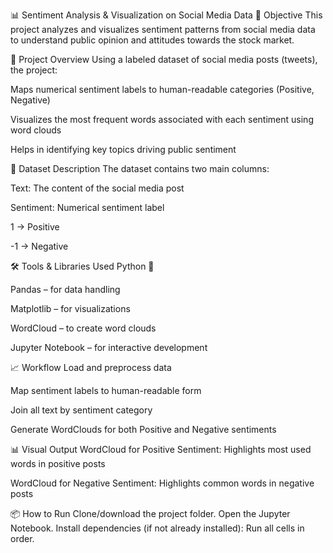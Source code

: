 📊 Sentiment Analysis & Visualization on Social Media Data
📌 Objective
This project analyzes and visualizes sentiment patterns from social media data to understand public opinion and attitudes towards the stock market.

🧠 Project Overview
Using a labeled dataset of social media posts (tweets), the project:

Maps numerical sentiment labels to human-readable categories (Positive, Negative)

Visualizes the most frequent words associated with each sentiment using word clouds

Helps in identifying key topics driving public sentiment

📁 Dataset Description
The dataset contains two main columns:

Text: The content of the social media post

Sentiment: Numerical sentiment label

1 → Positive

-1 → Negative

🛠️ Tools & Libraries Used
Python 🐍

Pandas – for data handling

Matplotlib – for visualizations

WordCloud – to create word clouds

Jupyter Notebook – for interactive development

📈 Workflow
Load and preprocess data

Map sentiment labels to human-readable form

Join all text by sentiment category

Generate WordClouds for both Positive and Negative sentiments

📊 Visual Output
WordCloud for Positive Sentiment: Highlights most used words in positive posts

WordCloud for Negative Sentiment: Highlights common words in negative posts

📦 How to Run
Clone/download the project folder.
Open the Jupyter Notebook.
Install dependencies (if not already installed):
Run all cells in order.
